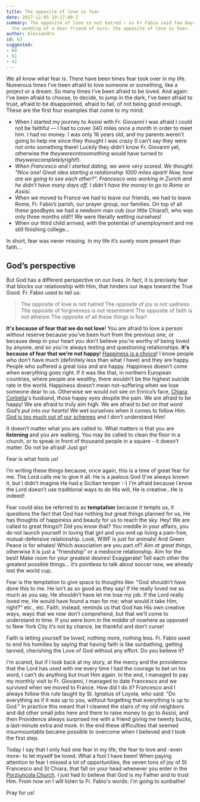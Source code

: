 ```yaml
---
title: The opposite of love is fear
date: 2017-12-05 19:17:00 Z
summary: The opposite of love is not hatred — as Fr Fabio said few days ago during
  the wedding of a dear friend of ours— the opposite of love is fear.
author: Alessandra
id: 63
suggested:
- 60
- 61
- 42
---
```


We all know what fear is. There have been times fear took over in my life. Numerous times I’ve been afraid to love someone or something, like a project or a dream. So many times I’ve been afraid to be loved. And again: I’ve been afraid to choose, to decide, to jump in the dark, I’ve been afraid to trust, afraid to be disappointed, afraid to fail, of not being good enough. These are the first four examples that come to my mind:

-   When I started my journey to Assisi with Fr. Giovanni I was afraid I could not be faithful — I had to cover 340 miles once a month in order to meet him. I had no money. I was only 16 years old, and my parents weren’t going to help me since they thought I was crazy (I can’t say they were not onto something there! Luckily they didn’t know Fr. Giovanni yet, otherwise the *theywereontosomething* would have turned to *theywerecompletelyright*!).
-   *When Francesco and I started dating, we were very scared. We thought: "Nice one! Great idea starting a relationship 1000 miles apart! Now, how are we going to see each other?". Francesco was working in Zurich and he didn’t have many days off. I didn’t have the money to go to Rome or Assisi.*
-   When we moved to France we had to leave our friends, we had to leave Rome, Fr. Fabio’s parish, our prayer group, our families. On top of all these goodbyes we had a newborn man cub (our little Chiara!), who was only three months old!!! We were literally wetting ourselves!
-   When our third child arrived, with the potential of unemployment and me still finishing college…

In short, fear was never missing. In my life it’s surely more present than faith...


## God’s perspective

But God has a different perspective on our lives. In fact, it is precisely fear that blocks our relationship with Him, that hinders our leaps toward the True Good. Fr. Fabio used to tell us:

> The opposite of love is not hatred
The opposite of joy is not sadness
The opposite of forgiveness is not resentment
The opposite of faith is not atheism
The opposite of all these things is fear!

**It's because of fear that we do not love**! You are afraid to love a person without reserve because you've been hurt from the previous one, or because deep in your heart you don’t believe you're worthy of being loved by anyone, and so you're always testing and questioning relationships.
**It's because of fear that we're not happy**! [Happiness is a choice]({{site.baseurl}}/happiness-is-a-choice)! I know people who don’t have much (definitely less than what I have) and they are happy. People who suffered a great loss and are happy. Happiness doesn’t come when everything goes right. If it was like that, in northern European countries, where people are wealthy, there wouldn’t be the highest suicide rate in the world. Happiness doesn’t mean not-suffering when we lose someone dear to us. Otherwise we would not see on Enrico’s face, [Chiara Corbella]({{site.baseurl}}/glossary)'s husband, those happy eyes despite the pain. We are afraid to be happy! We are afraid to truly aim high. We are afraid to *bet on that word God’s put into our hearts*! We wet ourselves when it comes to follow Him. [God is too much out of our schemes]({{site.baseurl}}/when-it-seems-there-is-no-way) and I don’t understand Him!

It doesn’t matter what you are called to. What matters is that you are **listening** and you are walking. You may be called to clean the floor in a church, or to speak in front of thousand people in a square - it doesn’t matter. Do not be afraid! Just go!

Fear is what fools us!

I’m writing these things because, once again, this is a time of great fear for me. The Lord calls me to give it all. He is a jealous God (I’ve always known it, but I didn’t imagine He had a Sicilian temper :-) I'm afraid because I know the Lord doesn’t use traditional ways to do His will, He is creative...He is indeed!

Fear could also be referred to as **temptation** because it tempts us, it questions the fact that God has nothing but great things planned for us, He has thoughts of happiness and beauty for us to reach the sky. Hey! We are called to great things!!! Did you know that? You meddle in your affairs, you do not launch yourself in loving that girl and you end up living a pain-free, mutual-defensive relationship. Look, WWF is just for animals! And Green Peace is for whales! Which association are you part of? *Aim at great things*, otherwise it is just a "friendship" or a mediocre relationship. Aim for the best! Make room for your greatest desires! Exaggerate! Tell each other the greatest possible things... it’s pointless to talk about soccer now, we already lost the world cup.

Fear is the temptation to give space to thoughts like: "God shouldn’t have done this to me. He isn’t as so good as they say! If He really loved me as much as you say, He shouldn’t have let me lose my job. If the Lord really loved me, He would have found a man for me; what would it take Him, right?" etc., etc. Faith, instead, reminds us that God has His own creative ways, ways that we now don’t comprehend, but that we’ll come to understand in time. If you were born in the middle of nowhere as opposed to New York City it’s not by chance, be thankful and don’t curse!

Faith is letting yourself be loved, nothing more, nothing less. Fr. Fabio used to end his homilies by saying that having faith is like sunbathing, getting tanned, cherishing the Love of God without any effort. Do you believe it?

I'm scared, but if I look back at my story, at the mercy and the providence that the Lord has used with me every time I had the courage to bet on his word, I can’t do anything but trust Him again. In the end, I managed to pay my monthly visit to Fr. Giovanni, I managed to date Francesco and we survived when we moved to France. How did I do it? Francesco and I always follow this rule taught by St. Ignatius of Loyola, who said: "Do everything as if it was up to you, without forgetting that everything is up to God." In practice this meant that I cleaned the stairs of my old neighbors and did other small jobs here and there to raise money to go to Assisi, and then Providence always surprised me with a friend giving me twenty bucks, a last-minute extra and more. In the end these difficulties that seemed insurmountable became possible to overcome when I believed and I took the first step.

Today I say that I only had one fear in my life, the fear to love and -even more- to let myself be loved. What a fool I have been! When paying attention to fear I missed a lot of opportunities, the seven tons of joy of St Francesco and St Chiara, that fall on your head whenever you enter in the [Porziuncola Church]({{site.baseurl}}/glossary). I just had to believe that God is my Father and to trust Him. From now on I will listen to Fr. Fabio's words: I'm going to sunbathe!

Pray for us!
